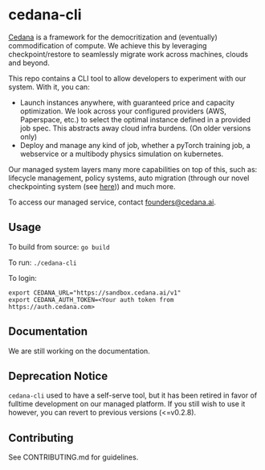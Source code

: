 # cedana-cli

[Cedana](https://cedana.ai) is a framework for the democritization and (eventually) commodification of compute. We achieve this by leveraging checkpoint/restore to seamlessly migrate work across machines, clouds and beyond.

This repo contains a CLI tool to allow developers to experiment with our system. With it, you can:

- Launch instances anywhere, with guaranteed price and capacity optimization. We look across your configured providers (AWS, Paperspace, etc.) to select the optimal instance defined in a provided job spec. This abstracts away cloud infra burdens. (On older versions only)
- Deploy and manage any kind of job, whether a pyTorch training job, a webservice or a multibody physics simulation on kubernetes.

Our managed system layers many more capabilities on top of this, such as: lifecycle management, policy systems, auto migration (through our novel checkpointing system (see [here](https://github.com/cedana/cedana))) and much more.

To access our managed service, contact <founders@cedana.ai>.

## Usage

To build from source:
`go build`

To run:
`./cedana-cli`

To login:
```
export CEDANA_URL="https://sandbox.cedana.ai/v1"
export CEDANA_AUTH_TOKEN=<Your auth token from https://auth.cedana.com>
```


## Documentation

We are still working on the documentation.

## Deprecation Notice

`cedana-cli` used to have a self-serve tool, but it has been retired in favor of fulltime development on our managed platform. If you still wish to use it however, you can revert to previous versions (<=v0.2.8).

## Contributing

See CONTRIBUTING.md for guidelines.
